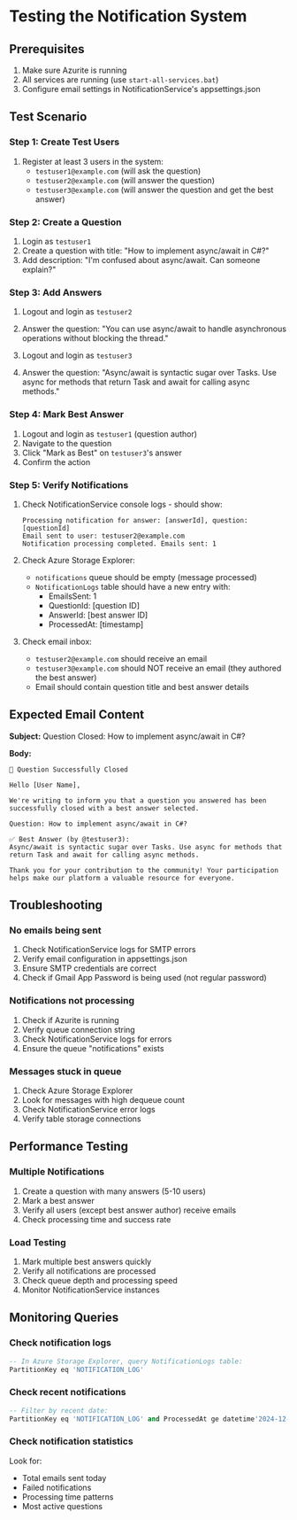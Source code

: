 # Testing the Notification System

## Prerequisites
1. Make sure Azurite is running
2. All services are running (use `start-all-services.bat`)
3. Configure email settings in NotificationService's appsettings.json

## Test Scenario

### Step 1: Create Test Users
1. Register at least 3 users in the system:
   - `testuser1@example.com` (will ask the question)
   - `testuser2@example.com` (will answer the question)
   - `testuser3@example.com` (will answer the question and get the best answer)

### Step 2: Create a Question
1. Login as `testuser1`
2. Create a question with title: "How to implement async/await in C#?"
3. Add description: "I'm confused about async/await. Can someone explain?"

### Step 3: Add Answers
1. Logout and login as `testuser2`
2. Answer the question: "You can use async/await to handle asynchronous operations without blocking the thread."

3. Logout and login as `testuser3`
4. Answer the question: "Async/await is syntactic sugar over Tasks. Use async for methods that return Task and await for calling async methods."

### Step 4: Mark Best Answer
1. Logout and login as `testuser1` (question author)
2. Navigate to the question
3. Click "Mark as Best" on `testuser3`'s answer
4. Confirm the action

### Step 5: Verify Notifications
1. Check NotificationService console logs - should show:
   ```
   Processing notification for answer: [answerId], question: [questionId]
   Email sent to user: testuser2@example.com
   Notification processing completed. Emails sent: 1
   ```

2. Check Azure Storage Explorer:
   - `notifications` queue should be empty (message processed)
   - `NotificationLogs` table should have a new entry with:
     - EmailsSent: 1
     - QuestionId: [question ID]
     - AnswerId: [best answer ID]
     - ProcessedAt: [timestamp]

3. Check email inbox:
   - `testuser2@example.com` should receive an email
   - `testuser3@example.com` should NOT receive an email (they authored the best answer)
   - Email should contain question title and best answer details

## Expected Email Content

**Subject:** Question Closed: How to implement async/await in C#?

**Body:**
```
🎉 Question Successfully Closed

Hello [User Name],

We're writing to inform you that a question you answered has been successfully closed with a best answer selected.

Question: How to implement async/await in C#?

✅ Best Answer (by @testuser3):
Async/await is syntactic sugar over Tasks. Use async for methods that return Task and await for calling async methods.

Thank you for your contribution to the community! Your participation helps make our platform a valuable resource for everyone.
```

## Troubleshooting

### No emails being sent
1. Check NotificationService logs for SMTP errors
2. Verify email configuration in appsettings.json
3. Ensure SMTP credentials are correct
4. Check if Gmail App Password is being used (not regular password)

### Notifications not processing
1. Check if Azurite is running
2. Verify queue connection string
3. Check NotificationService logs for errors
4. Ensure the queue "notifications" exists

### Messages stuck in queue
1. Check Azure Storage Explorer
2. Look for messages with high dequeue count
3. Check NotificationService error logs
4. Verify table storage connections

## Performance Testing

### Multiple Notifications
1. Create a question with many answers (5-10 users)
2. Mark a best answer
3. Verify all users (except best answer author) receive emails
4. Check processing time and success rate

### Load Testing
1. Mark multiple best answers quickly
2. Verify all notifications are processed
3. Check queue depth and processing speed
4. Monitor NotificationService instances

## Monitoring Queries

### Check notification logs
```sql
-- In Azure Storage Explorer, query NotificationLogs table:
PartitionKey eq 'NOTIFICATION_LOG'
```

### Check recent notifications
```sql
-- Filter by recent date:
PartitionKey eq 'NOTIFICATION_LOG' and ProcessedAt ge datetime'2024-12-18T00:00:00Z'
```

### Check notification statistics
Look for:
- Total emails sent today
- Failed notifications
- Processing time patterns
- Most active questions
